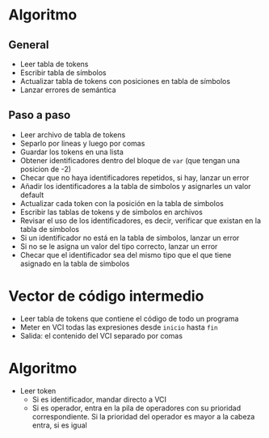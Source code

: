 # Algoritmo

## General

- Leer tabla de tokens
- Escribir tabla de símbolos
- Actualizar tabla de tokens con posiciones en tabla de símbolos
- Lanzar errores de semántica


## Paso a paso

- Leer archivo de tabla de tokens
- Separlo por lineas y luego por comas
- Guardar los tokens en una lista
- Obtener identificadores dentro del bloque de `var` (que tengan una posicion de -2)
- Checar que no haya identificadores repetidos, si hay, lanzar un error
- Añadir los identificadores a la tabla de simbolos y asignarles un valor default
- Actualizar cada token con la posición en la tabla de simbolos
- Escribir las tablas de tokens y de simbolos en archivos
- Revisar el uso de los identificadores, es decir, verificar que existan en la tabla de simbolos
- Si un identificador no está en la tabla de simbolos, lanzar un error
- Si no se le asigna un valor del tipo correcto, lanzar un error
- Checar que el identificador sea del mismo tipo que el que tiene asignado en la tabla de simbolos


# Vector de código intermedio

- Leer tabla de tokens que contiene el código de todo un programa
- Meter en VCI todas las expresiones desde `inicio` hasta `fin`
- Salida: el contenido del VCI separado por comas

# Algoritmo

- Leer token
  - Si es identificador, mandar directo a VCI
  - Si es operador, entra en la pila de operadores con su prioridad correspondiente. Si la prioridad del operador es mayor a la cabeza entra, si es igual 
